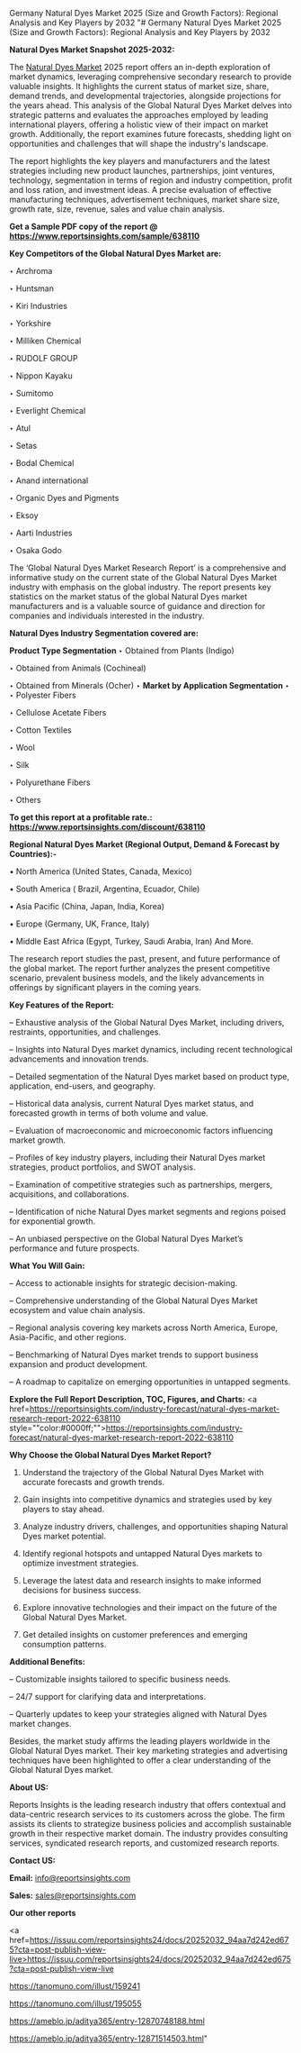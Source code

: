 Germany Natural Dyes Market 2025 (Size and Growth Factors): Regional Analysis and Key Players by 2032
"# Germany Natural Dyes Market 2025 (Size and Growth Factors): Regional Analysis and Key Players by 2032

<strong>Natural Dyes Market Snapshot 2025-2032:</strong>

The <a href=https://www.reportsinsights.com/sample/638110>Natural Dyes Market</a> 2025 report offers an in-depth exploration of market dynamics, leveraging comprehensive secondary research to provide valuable insights. It highlights the current status of market size, share, demand trends, and developmental trajectories, alongside projections for the years ahead. This analysis of the Global Natural Dyes Market delves into strategic patterns and evaluates the approaches employed by leading international players, offering a holistic view of their impact on market growth. Additionally, the report examines future forecasts, shedding light on opportunities and challenges that will shape the industry's landscape.

The report highlights the key players and manufacturers and the latest strategies including new product launches, partnerships, joint ventures, technology, segmentation in terms of region and industry competition, profit and loss ration, and investment ideas. A precise evaluation of effective manufacturing techniques, advertisement techniques, market share size, growth rate, size, revenue, sales and value chain analysis.

<strong>Get a Sample PDF copy of the report @ <a href=https://www.reportsinsights.com/sample/638110 style=color:#0000ff;>https://www.reportsinsights.com/sample/638110</a></strong>

<strong>Key Competitors of the Global Natural Dyes Market are:</strong>

‣ Archroma

‣ Huntsman

‣ Kiri Industries

‣ Yorkshire

‣ Milliken Chemical

‣ RUDOLF GROUP

‣ Nippon Kayaku

‣ Sumitomo

‣ Everlight Chemical

‣ Atul

‣ Setas

‣ Bodal Chemical

‣ Anand international

‣ Organic Dyes and Pigments

‣ Eksoy

‣ Aarti Industries

‣ Osaka Godo

The ‘Global Natural Dyes Market Research Report’ is a comprehensive and informative study on the current state of the Global Natural Dyes Market industry with emphasis on the global industry. The report presents key statistics on the market status of the global Natural Dyes market manufacturers and is a valuable source of guidance and direction for companies and individuals interested in the industry.

<strong>Natural Dyes Industry Segmentation covered are:</strong>

<strong>Product Type Segmentation</strong>
‣
Obtained from Plants (Indigo)

‣ Obtained from Animals (Cochineal)

‣ Obtained from Minerals (Ocher)
‣ 
<strong>Market by Application Segmentation</strong>
‣
‣  Polyester Fibers

‣ Cellulose Acetate Fibers

‣ Cotton Textiles

‣ Wool

‣ Silk

‣ Polyurethane Fibers

‣ Others

<strong>To get this report at a profitable rate.: <a href=https://www.reportsinsights.com/discount/638110 style=color:#0000ff;>https://www.reportsinsights.com/discount/638110</a></strong>

<strong>Regional Natural Dyes Market (Regional Output, Demand &amp; Forecast by Countries):-</strong>

• North America (United States, Canada, Mexico)

• South America ( Brazil, Argentina, Ecuador, Chile)

• Asia Pacific (China, Japan, India, Korea)

• Europe (Germany, UK, France, Italy)

• Middle East Africa (Egypt, Turkey, Saudi Arabia, Iran) And More.

The research report studies the past, present, and future performance of the global market. The report further analyzes the present competitive scenario, prevalent business models, and the likely advancements in offerings by significant players in the coming years.

<strong>Key Features of the Report:</strong>

– Exhaustive analysis of the Global Natural Dyes Market, including drivers, restraints, opportunities, and challenges.

– Insights into Natural Dyes market dynamics, including recent technological advancements and innovation trends.

– Detailed segmentation of the Natural Dyes market based on product type, application, end-users, and geography.

– Historical data analysis, current Natural Dyes market status, and forecasted growth in terms of both volume and value.

– Evaluation of macroeconomic and microeconomic factors influencing market growth.

– Profiles of key industry players, including their Natural Dyes market strategies, product portfolios, and SWOT analysis.

– Examination of competitive strategies such as partnerships, mergers, acquisitions, and collaborations.

– Identification of niche Natural Dyes market segments and regions poised for exponential growth.

– An unbiased perspective on the Global Natural Dyes Market’s performance and future prospects.

<strong>What You Will Gain:</strong>

– Access to actionable insights for strategic decision-making.

– Comprehensive understanding of the Global Natural Dyes Market ecosystem and value chain analysis.

– Regional analysis covering key markets across North America, Europe, Asia-Pacific, and other regions.

– Benchmarking of Natural Dyes market trends to support business expansion and product development.

– A roadmap to capitalize on emerging opportunities in untapped segments.

<strong>Explore the Full Report Description, TOC, Figures, and Charts:</strong>
<a href=https://reportsinsights.com/industry-forecast/natural-dyes-market-research-report-2022-638110 style=""color:#0000ff;"">https://reportsinsights.com/industry-forecast/natural-dyes-market-research-report-2022-638110</a>

<strong>Why Choose the Global Natural Dyes Market Report?</strong>

1. Understand the trajectory of the Global Natural Dyes Market with accurate forecasts and growth trends.

2. Gain insights into competitive dynamics and strategies used by key players to stay ahead.

3. Analyze industry drivers, challenges, and opportunities shaping Natural Dyes market potential.

4. Identify regional hotspots and untapped Natural Dyes markets to optimize investment strategies.

5. Leverage the latest data and research insights to make informed decisions for business success.

6. Explore innovative technologies and their impact on the future of the Global Natural Dyes Market.

7. Get detailed insights on customer preferences and emerging consumption patterns.

<strong>Additional Benefits:</strong>

– Customizable insights tailored to specific business needs.

– 24/7 support for clarifying data and interpretations.

– Quarterly updates to keep your strategies aligned with Natural Dyes market changes.

Besides, the market study affirms the leading players worldwide in the Global Natural Dyes market. Their key marketing strategies and advertising techniques have been highlighted to offer a clear understanding of the Global Natural Dyes market.

<strong><strong>About US</strong>:</strong>

Reports Insights is the leading research industry that offers contextual and data-centric research services to its customers across the globe. The firm assists its clients to strategize business policies and accomplish sustainable growth in their respective market domain. The industry provides consulting services, syndicated research reports, and customized research reports.

<strong>Contact US:</strong>

<p class=><b>Email:</b> <a href=mailto:info@reportsinsights.com>info@reportsinsights.com</a></p>
<p class=><b>Sales:</b> <a href=mailto:sales@reportsinsights.com>sales@reportsinsights.com</a></p>

<strong>Our other reports</strong>

<a href=https://issuu.com/reportsinsights24/docs/20252032_94aa7d242ed675?cta=post-publish-view-live>https://issuu.com/reportsinsights24/docs/20252032_94aa7d242ed675?cta=post-publish-view-live</a>

<a href=https://tanomuno.com/illust/159241>https://tanomuno.com/illust/159241</a>

<a href=https://tanomuno.com/illust/195055>https://tanomuno.com/illust/195055</a>

<a href=https://ameblo.jp/aditya365/entry-12870748188.html>https://ameblo.jp/aditya365/entry-12870748188.html</a>

<a href=https://ameblo.jp/aditya365/entry-12871514503.html>https://ameblo.jp/aditya365/entry-12871514503.html</a>"
